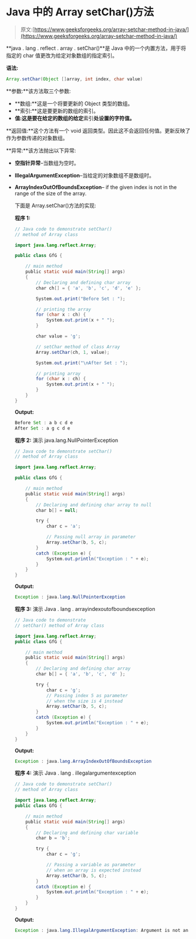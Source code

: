 # Java 中的 Array setChar()方法

> 原文:[https://www.geeksforgeeks.org/array-setchar-method-in-java/](https://www.geeksforgeeks.org/array-setchar-method-in-java/)

**java . lang . reflect . array . setChar()**是 Java 中的一个内置方法，用于将指定的 char 值更改为给定对象数组的指定索引。

**语法:**

```java
Array.setChar(Object []array, int index, char value)
```

**参数:**该方法取三个参数:

*   **数组:**这是一个将要更新的 Object 类型的数组。
*   **索引:**这是要更新的数组的索引。
*   **值:**这是要在给定的**数组的给定**索引**处设置的字符值。**

**返回值:**这个方法有一个 void 返回类型。因此这不会返回任何值。更新反映了作为参数传递的对象数组。

**异常:**该方法抛出以下异常:

*   **空指针异常**–当数组为空时。
*   **IllegalArgumentException**–当给定的对象数组不是数组时。
*   **ArrayIndexOutOfBoundsException**– if the given index is not in the range of the size of the array.

    下面是 Array.setChar()方法的实现:

    **程序 1:**

    ```java
    // Java code to demonstrate setChar()
    // method of Array class

    import java.lang.reflect.Array;

    public class GfG {

        // main method
        public static void main(String[] args)
        {
            // Declaring and defining char array
            char ch[] = { 'a', 'b', 'c', 'd', 'e' };

            System.out.print("Before Set : ");

            // printing the array
            for (char x : ch) {
                System.out.print(x + " ");
            }

            char value = 'g';

            // setChar method of class Array
            Array.setChar(ch, 1, value);

            System.out.print("\nAfter Set : ");

            // printing array
            for (char x : ch) {
                System.out.print(x + " ");
            }
        }
    }
    ```

    **Output:**

    ```java
    Before Set : a b c d e 
    After Set : a g c d e

    ```

    **程序 2:** 演示 java.lang.NullPointerException

    ```java
    // Java code to demonstrate setChar()
    // method of Array class

    import java.lang.reflect.Array;

    public class GfG {

        // main method
        public static void main(String[] args)
        {
            // Declaring and defining char array to null
            char b[] = null;

            try {
                char c = 'a';

                // Passing null array in parameter
                Array.setChar(b, 5, c);
            }
            catch (Exception e) {
                System.out.println("Exception : " + e);
            }
        }
    }
    ```

    **Output:**

    ```java
    Exception : java.lang.NullPointerException

    ```

    **程序 3:** 演示 Java . lang . arrayindexoutofboundsexception

    ```java
    // Java code to demonstrate
    // setChar() method of Array class

    import java.lang.reflect.Array;
    public class GfG {

        // main method
        public static void main(String[] args)
        {
            // Declaring and defining char array
            char b[] = { 'a', 'b', 'c', 'd' };

            try {
                char c = 'g';
                // Passing index 5 as parameter
                // when the size is 4 instead
                Array.setChar(b, 5, c);
            }
            catch (Exception e) {
                System.out.println("Exception : " + e);
            }
        }
    }
    ```

    **Output:**

    ```java
    Exception : java.lang.ArrayIndexOutOfBoundsException

    ```

    **程序 4:** 演示 Java . lang . illegalargumentexception

    ```java
    // Java code to demonstrate setChar()
    // method of Array class

    import java.lang.reflect.Array;
    public class GfG {

        // main method
        public static void main(String[] args)
        {
            // Declaring and defining char variable
            char b = 'b';

            try {
                char c = 'g';

                // Passing a variable as parameter
                // when an array is expected instead
                Array.setChar(b, 5, c);
            }
            catch (Exception e) {
                System.out.println("Exception : " + e);
            }
        }
    }
    ```

    **Output:**

    ```java
    Exception : java.lang.IllegalArgumentException: Argument is not an array

    ```